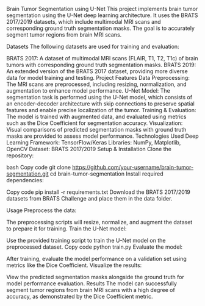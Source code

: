 Brain Tumor Segmentation using U-Net
This project implements brain tumor segmentation using the U-Net deep learning architecture. It uses the BRATS 2017/2019 datasets, which include multimodal MRI scans and corresponding ground truth segmentation masks. The goal is to accurately segment tumor regions from brain MRI scans.

Datasets
The following datasets are used for training and evaluation:

BRATS 2017: A dataset of multimodal MRI scans (FLAIR, T1, T2, T1c) of brain tumors with corresponding ground truth segmentation masks.
BRATS 2019: An extended version of the BRATS 2017 dataset, providing more diverse data for model training and testing.
Project Features
Data Preprocessing: The MRI scans are preprocessed, including resizing, normalization, and augmentation to enhance model performance.
U-Net Model: The segmentation task is performed using the U-Net model, which consists of an encoder-decoder architecture with skip connections to preserve spatial features and enable precise localization of the tumor.
Training & Evaluation: The model is trained with augmented data, and evaluated using metrics such as the Dice Coefficient for segmentation accuracy.
Visualization: Visual comparisons of predicted segmentation masks with ground truth masks are provided to assess model performance.
Technologies Used
Deep Learning Framework: TensorFlow/Keras
Libraries: NumPy, Matplotlib, OpenCV
Dataset: BRATS 2017/2019
Setup & Installation
Clone the repository:

bash
Copy code
git clone https://github.com/your-username/brain-tumor-segmentation.git
cd brain-tumor-segmentation
Install required dependencies:

Copy code
pip install -r requirements.txt
Download the BRATS 2017/2019 datasets from BRATS Challenge and place them in the data folder.

Usage
Preprocess the data:

The preprocessing scripts will resize, normalize, and augment the dataset to prepare it for training.
Train the U-Net model:

Use the provided training script to train the U-Net model on the preprocessed dataset.
Copy code
python train.py
Evaluate the model:

After training, evaluate the model performance on a validation set using metrics like the Dice Coefficient.
Visualize the results:

View the predicted segmentation masks alongside the ground truth for model performance evaluation.
Results
The model can successfully segment tumor regions from brain MRI scans with a high degree of accuracy, as demonstrated by the Dice Coefficient metric.
